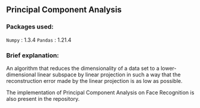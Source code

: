 ## Principal Component Analysis

### Packages used:

`Numpy` : 1.3.4
`Pandas` : 1.21.4

### Brief explanation:

An algorithm that reduces the dimensionality of a data set to a lower-dimensional linear subspace by linear projection
in such a way that the reconstruction error made by the linear projection is as
low as possible.

The implementation of Principal Component Analysis on Face Recognition is also present in the repository.
